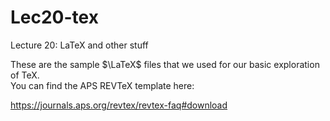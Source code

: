 # Lec20-tex
Lecture 20: LaTeX and other stuff

These are the sample $\LaTeX$ files that we used for our basic exploration of TeX.  
You can find the APS REVTeX template here:

https://journals.aps.org/revtex/revtex-faq#download
